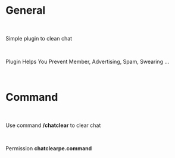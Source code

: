 # General

<br>

Simple plugin to clean chat

<br>

Plugin Helps You Prevent Member, Advertising, Spam, Swearing ...

<br>

# Command

<br>

Use command **/chatclear** to clear chat

<br>

Permission **chatclearpe.command**

